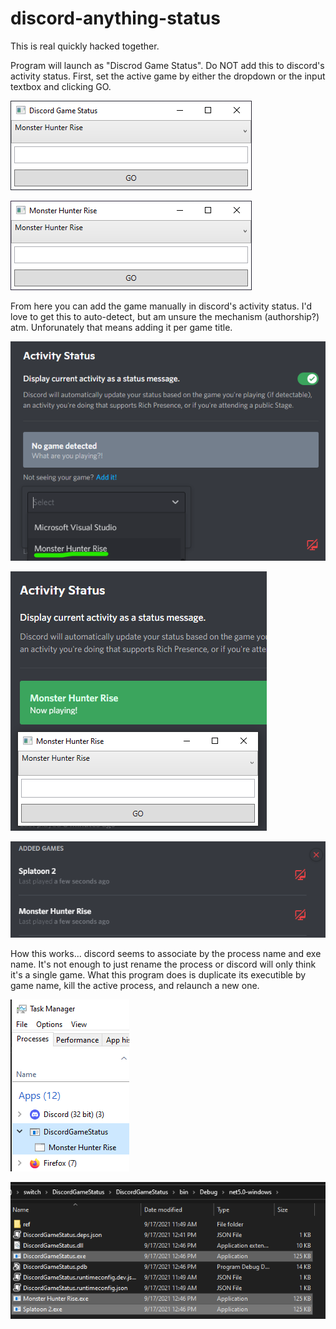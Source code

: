 # discord-anything-status

This is real quickly hacked together.

Program will launch as "Discrod Game Status". Do NOT add this to discord's activity status.
First, set the active game by either the dropdown or the input textbox and clicking GO.

![Alt text](Images/program1.png "")

![Alt text](Images/program2.png "")

From here you can add the game manually in discord's activity status. I'd love to get this to auto-detect, but am unsure the mechanism (authorship?) atm. Unforunately that means adding it per game title.

![Alt text](Images/discord1.png "")

![Alt text](Images/discord2.png "")

![Alt text](Images/discord3.png "")

How this works... discord seems to associate by the process name and exe name. It's not enough to just rename the process or discord will only think it's a single game. What this program does is duplicate its executible by game name, kill the active process, and relaunch a new one. 

![Alt text](Images/task1.png "")

![Alt text](Images/executables1.png "")